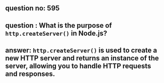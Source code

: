 
      
## question no: 595

## question : What is the purpose of `http.createServer()` in Node.js?

## answer: `http.createServer()` is used to create a new HTTP server and returns an instance of the server, allowing you to handle HTTP requests and responses.
      
